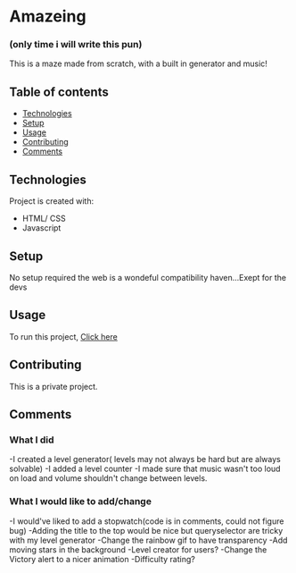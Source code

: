 # Amazeing
### (only time i will write this pun)

This is a maze made from scratch, with a built in generator and music!

## Table of contents
  - [Technologies](#technologies)
  - [Setup](#setup)
  - [Usage](#usage)
  - [Contributing](#contributing)
  - [Comments](#comments)

	
## Technologies
Project is created with:
* HTML/ CSS
* Javascript
	
## Setup
No setup required the web is a wondeful compatibility haven...Exept for the devs

## Usage

To run this project, [Click here](https://daniel-makram.github.io/amazing/) 


## Contributing
This is a private project.

## Comments
### What I did
-I created a level generator( levels may not always be hard but are always solvable)
-I added a level counter
-I made sure that music wasn't too loud on load and volume shouldn't change between levels.

### What I would like to add/change
-I would've liked to add a stopwatch(code is in comments, could not figure bug)
-Adding the title to the top would be nice but queryselector are tricky with my level generator
-Change the rainbow gif to have transparency
-Add moving stars in the background
-Level creator for users?
-Change the Victory alert to a nicer animation
-Difficulty rating?


